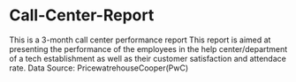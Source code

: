# Call-Center-Report
This is a 3-month call center performance report
This report is aimed at presenting the performance of the employees in the help center/department of a tech establishment as well as their customer satisfaction and attendace rate.
Data Source: PricewatrehouseCooper(PwC)
